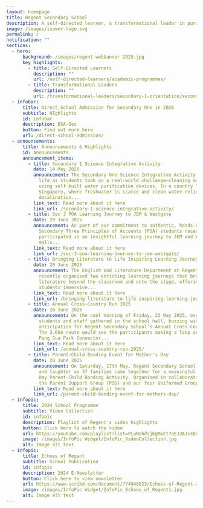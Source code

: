 ```yaml
---
layout: homepage
title: Regent Secondary School
description: A self-directed learner, a transformational leader in pursuit of excellence.
image: /images/isomer-logo.svg
permalink: /
notification: ""
sections:
  - hero:
      background: /images/regent webbanner 2023.jpg
      key_highlights:
        - title: Self-Directed Learners
          description: ""
          url: /self-directed-learners/academic-programmes/
        - title: Transformational Leaders
          description: ""
          url: /transformational-leaders/secondary-1-orientation/secondary-1-orientation-2024/
  - infobar:
      title: Direct School Admission for Secondary One in 2026
      subtitle: HIghlights
      id: infobar
      description: DSA-Sec
      button: Find out more here
      url: /direct-school-admission/
  - announcements:
      title: Announcements & Highlights
      id: announcements
      announcement_items:
        - title: Secondary 1 Science Integrative Activity
          date: 14 May 2025
          announcement: The Secondary One Science Integrative Activity brought science to
            life as students took on a real-world challenge—cleaning muddy water
            using self-built water purification devices. In a country like
            Singapore, where freshwater is scarce and clean water relies on
            desalination...
          link_text: Read more about it here
          link_url: /secondary-1-science-integrative-activity/
        - title: Sec 3 POA Learning Journey to JEM & Westgate
          date: 20 June 2025
          announcement: As part of our commitment to authentic, hands-on learning, the
            Secondary Three Principles of Accounts (POA) students recently
            participated in an insightful learning journey to JEM and Westgate
            malls...
          link_text: Read more about it here
          link_url: /sec-3-poa-learning-journey-to-jem-westgate/
        - title: Bringing Literature to Life Inspiring Learning Journeys Through Theatre
          date: 20 June 2025
          announcement: The English and Literature Department at Regent Secondary School
            recently organised two enriching learning journeys that brought
            literature beyond the classroom and onto the stage, offering
            students immersive...
          link_text: Read more about it here
          link_url: /bringing-literature-to-life-inspiring-learning-journeys-through-theatre/
        - title: Annual Cross-Country Run 2025
          date: 20 June 2025
          announcement: On the cool morning of Friday, 23 May 2025, over a thousand
            students and staff gathered in the school hall, buzzing with
            anticipation for Regent Secondary School’s Annual Cross Country Run.
            The 3.6km route would see the participants making a loop around the
            Pang Sua Park Connector...
          link_text: Read more about it here
          link_url: /annual-cross-country-run-2025/
        - title: Parent-Child Bonding Event for Mother's Day
          date: 20 June 2025
          announcement: On Saturday, 17th May, Regent Secondary School was abuzz with joy
            and laughter as 37 families came together for a meaningful Mother’s
            Day Parent-Child Bonding Activity. Organised in collaboration with
            the Parent Support Group (PSG) and our four Uniformed Groups...
          link_text: Read more about it here
          link_url: /parent-child-bonding-event-for-mothers-day/
  - infopic:
      title: 2024 School Programme
      subtitle: Video Collection
      id: infopic
      description: Playlist of Regent's video highlights
      button: Click here to watch the video
      url: https://youtube.com/playlist?list=PLuMohdsjKgMxEt7oEJ3AJv3QdFJlNwxqA&si=oNn09CmJt_QveLe7
      image: /images/InfoPic Widget/InfoPic_VideoCollection.jpg
      alt: Image alt text
  - infopic:
      title: Echoes of Regent
      subtitle: School Publication
      id: infopic
      description: 2024 E-Newsletter
      button: Click here to view newsletter
      url: https://www.scribd.com/document/774948823/Echoes-of-Regent-2024
      image: /images/InfoPic Widget/InfoPic_Echoes_of_Regent1.jpg
      alt: Image alt text
---
```

